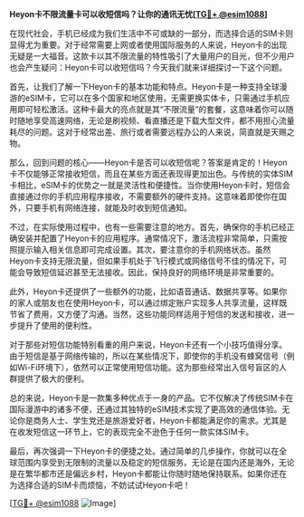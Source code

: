 **Heyon卡不限流量卡可以收短信吗？让你的通讯无忧[[TG💪+ @esim1088](https://t.me/s/esim1088)]**

在现代社会，手机已经成为我们生活中不可或缺的一部分，而选择合适的SIM卡则显得尤为重要。对于经常需要上网或者使用国际服务的人来说，Heyon卡的出现无疑是一大福音。这款卡以其不限流量的特性吸引了大量用户的目光，但不少用户也会产生疑问：Heyon卡可以收短信吗？今天我们就来详细探讨一下这个问题。

首先，让我们了解一下Heyon卡的基本功能和特点。Heyon卡是一种支持全球漫游的eSIM卡，它可以在多个国家和地区使用，无需更换实体卡，只需通过手机应用即可轻松激活。这种卡最大的亮点就是其“不限流量”的套餐，这意味着你可以随时随地享受高速网络，无论是刷视频、看直播还是下载大型文件，都不用担心流量耗尽的问题。这对于经常出差、旅行或者需要远程办公的人来说，简直就是天赐之物。

那么，回到问题的核心——Heyon卡是否可以收短信呢？答案是肯定的！Heyon卡不仅能够正常接收短信，而且在某些方面还表现得更加出色。与传统的实体SIM卡相比，eSIM卡的优势之一就是灵活性和便捷性。当你使用Heyon卡时，短信会直接通过你的手机应用程序接收，不需要额外的硬件支持。这意味着即使你在国外，只要手机有网络连接，就能及时收到短信通知。

不过，在实际使用过程中，也有一些需要注意的地方。首先，确保你的手机已经正确安装并配置了Heyon卡的应用程序。通常情况下，激活流程非常简单，只需按照提示输入相关信息即可完成设置。其次，要注意你的手机网络状态。虽然Heyon卡支持无限流量，但如果手机处于飞行模式或网络信号不佳的情况下，可能会导致短信延迟甚至无法接收。因此，保持良好的网络环境是非常重要的。

此外，Heyon卡还提供了一些额外的功能，比如语音通话、数据共享等。如果你的家人或朋友也在使用Heyon卡，可以通过绑定账户实现多人共享流量，这样既节省了费用，又方便了沟通。当然，这些功能同样适用于短信的发送和接收，进一步提升了使用的便利性。

对于那些对短信功能特别看重的用户来说，Heyon卡还有一个小技巧值得分享。由于短信是基于网络传输的，所以在某些情况下，即使你的手机没有蜂窝信号（例如Wi-Fi环境下），依然可以正常使用短信功能。这为那些经常出入信号盲区的人群提供了极大的便利。

总的来说，Heyon卡是一款集多种优点于一身的产品。它不仅解决了传统SIM卡在国际漫游中的诸多不便，还通过其独特的eSIM技术实现了更高效的通信体验。无论你是商务人士、学生党还是旅游爱好者，Heyon卡都能满足你的需求。尤其是在收发短信这一环节上，它的表现完全不逊色于任何一款实体SIM卡。

最后，再次强调一下Heyon卡的便捷之处。通过简单的几步操作，你就可以在全球范围内享受到无限制的流量以及稳定的短信服务。无论是在国内还是海外，无论是在繁华都市还是偏远乡村，Heyon卡都能让你随时随地保持联系。如果你还在为选择合适的SIM卡而烦恼，不妨试试Heyon卡吧！

[[TG💪+ @esim1088](https://t.me/s/esim1088) ![Image](https://i.postimg.cc/4NQfJmqS/Snipaste-2025-05-13-00-14-12.png)]